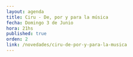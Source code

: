 ```yaml
---
layout: agenda
title: Ciru - De, por y para la música
fecha: Domingo 3 de Junio
hora: 21hs
published: true
orden: 2
link: /novedades/ciru-de-por-y-para-la-musica
---
```

